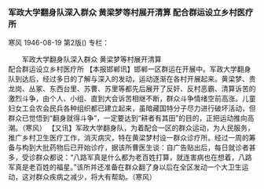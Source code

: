 ### 军政大学翻身队深入群众  黄梁梦等村展开清算  配合群运设立乡村医疗所
寒风
1946-08-19
第2版()
专栏：

　　军政大学翻身队深入群众
    黄梁梦等村展开清算     
    配合群运设立乡村医疗所
    【本报邯郸讯】邯郸一区群运在开展中。军政大学翻身队到达后，经过多日的了解与深入的发动，运动逐渐在各村开展起来。黄梁梦、贵龙岗、丛冢、东西台里、苏曹、苏里等都先后展开了反奸、反村恶霸、清算诉苦的激烈斗争，由个人、小组、直到大会诉苦相继不断，群众斗争情绪空前高涨。儿童妇女工会农会民兵各种组织都已建立起来，虽暗藏国特分子尽力进行破坏活动，但群众已觉悟到“翻身就得斗争”，一定要达到“耕者有其田”的目的，正把运动推向高潮。（寒风）
    【又讯】军政大学翻身队，为着配合一区的群众运动，为人民服务，推广乡村卫生医疗工作，消灭病灾，特在黄梁梦村设一群众诊疗所。经过一周的筹备与构到大批药物后已开始诊疗，据该所曹医生谈：自广告贴出后，每日就诊者甚多，受诊群众都说：“八路军真是什么都为老百姓打算，就连害病也在想着，八路军真是老百姓的福星。”该所并还准备在群众翻了身以后在全区发动一个大卫生运动，这对群众疾病之减少，将大有帮助。（寒风）
